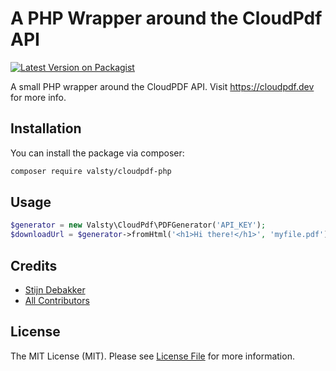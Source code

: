 # A PHP Wrapper around the CloudPdf API

[![Latest Version on Packagist](https://img.shields.io/packagist/v/Valsty/cloudpdf-php.svg?style=flat-square)](https://packagist.org/packages/Valsty/cloudpdf-php)

A small PHP wrapper around the CloudPDF API.
Visit https://cloudpdf.dev for more info.

## Installation

You can install the package via composer:

```bash
composer require valsty/cloudpdf-php
```

## Usage

```php
$generator = new Valsty\CloudPdf\PDFGenerator('API_KEY');
$downloadUrl = $generator->fromHtml('<h1>Hi there!</h1>', 'myfile.pdf');
```

## Credits

- [Stijn Debakker](https://github.com/QuibaX)
- [All Contributors](../../contributors)

## License

The MIT License (MIT). Please see [License File](LICENSE.md) for more information.
